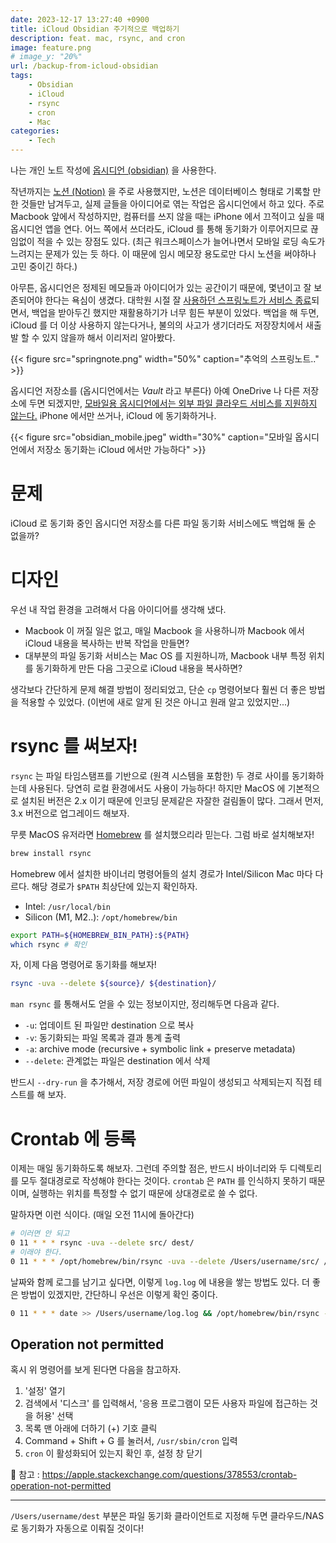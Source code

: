 ```yaml
---
date: 2023-12-17 13:27:40 +0900
title: iCloud Obsidian 주기적으로 백업하기
description: feat. mac, rsync, and cron
image: feature.png
# image_y: "20%"
url: /backup-from-icloud-obsidian
tags:
    - Obsidian
    - iCloud
    - rsync
    - cron
    - Mac
categories:
    - Tech
---
```


나는 개인 노트 작성에 [옵시디언 (obsidian)](https://obsidian.md/) 을 사용한다. 

작년까지는 [노션 (Notion)](https://www.notion.so/) 을 주로 사용했지만, 노션은 데이터베이스 형태로 기록할 만한 것들만 남겨두고, 실제 글들을 아이디어로 엮는 작업은 옵시디언에서 하고 있다. 주로 Macbook 앞에서 작성하지만, 컴퓨터를 쓰지 않을 때는 iPhone 에서 끄적이고 싶을 때 옵시디언 앱을 연다. 어느 쪽에서 쓰더라도, iCloud 를 통해 동기화가 이루어지므로 끊임없이 적을 수 있는 장점도 있다. (최근 워크스페이스가 늘어나면서 모바일 로딩 속도가 느려지는 문제가 있는 듯 하다. 이 때문에 임시 메모장 용도로만 다시 노션을 써야하나 고민 중이긴 하다.)

아무튼, 옵시디언은 정제된 메모들과 아이디어가 있는 공간이기 때문에, 몇년이고 잘 보존되어야 한다는 욕심이 생겼다. 대학원 시절 잘 [사용하던 스프링노트가 서비스 종료](https://www.joongang.co.kr/article/9019118)되면서, 백업을 받아두긴 했지만 재활용하기가 너무 힘든 부분이 있었다. 백업을 해 두면, iCloud 를 더 이상 사용하지 않는다거나, 불의의 사고가 생기더라도 저장장치에서 새출발 할 수 있지 않을까 해서 이리저리 알아봤다.

{{< figure src="springnote.png" width="50%" caption="추억의 스프링노트.." >}}

옵시디언 저장소를 (옵시디언에서는 *Vault* 라고 부른다) 아예 OneDrive 나 다른 저장소에 두면 되겠지만, <u>모바일용 옵시디언에서는 외부 파일 클라우드 서비스를 지원하지 않는다.</u> iPhone 에서만 쓰거나, iCloud 에 동기화하거나. 

{{< figure src="obsidian_mobile.jpeg" width="30%" caption="모바일 옵시디언에서 저장소 동기화는 iCloud 에서만 가능하다" >}}

# 문제

iCloud 로 동기화 중인 옵시디언 저장소를 다른 파일 동기화 서비스에도 백업해 둘 순 없을까?

# 디자인

우선 내 작업 환경을 고려해서 다음 아이디어를 생각해 냈다.

- Macbook 이 꺼질 일은 없고, 매일 Macbook 을 사용하니까 Macbook 에서 iCloud 내용을 복사하는 반복 작업을 만들면?
- 대부분의 파일 동기화 서비스는 Mac OS 를 지원하니까, Macbook 내부 특정 위치를 동기화하게 만든 다음 그곳으로 iCloud 내용을 복사하면?

생각보다 간단하게 문제 해결 방법이 정리되었고, 단순 `cp` 명령어보다 훨씬 더 좋은 방법을 적용할 수 있었다. (이번에 새로 알게 된 것은 아니고 원래 알고 있었지만...)

# rsync 를 써보자!
`rsync` 는 파일 타임스탬프를 기반으로 (원격 시스템을 포함한) 두 경로 사이를 동기화하는데 사용된다. 당연히 로컬 환경에서도 사용이 가능하다! 하지만 MacOS 에 기본적으로 설치된 버전은 2.x 이기 때문에 인코딩 문제같은 자잘한 걸림돌이 많다. 그래서 먼저, 3.x 버전으로 업그레이드 해보자.

무릇 MacOS 유저라면 [Homebrew](https://brew.sh/) 를 설치했으리라 믿는다. 그럼 바로 설치해보자!
```bash
brew install rsync
```

Homebrew 에서 설치한 바이너리 명령어들의 설치 경로가 Intel/Silicon Mac 마다 다르다. 해당 경로가 `$PATH` 최상단에 있는지 확인하자.
- Intel: `/usr/local/bin`
- Silicon (M1, M2..): `/opt/homebrew/bin`

```bash
export PATH=${HOMEBREW_BIN_PATH}:${PATH}
which rsync # 확인
```

자, 이제 다음 명령어로 동기화를 해보자!

```bash
rsync -uva --delete ${source}/ ${destination}/
```
`man rsync` 를 통해서도 얻을 수 있는 정보이지만, 정리해두면 다음과 같다.
- `-u`: 업데이트 된 파일만 destination 으로 복사
- `-v`: 동기화되는 파일 목록과 결과 통계 출력
- `-a`: archive mode (recursive + symbolic link + preserve metadata)
- `--delete`: 관계없는 파일은 destination 에서 삭제

반드시 `--dry-run` 을 추가해서, 저장 경로에 어떤 파일이 생성되고 삭제되는지 직접 테스트를 해 보자.

# Crontab 에 등록

이제는 매일 동기화하도록 해보자. 그런데 주의할 점은, 반드시 바이너리와 두 디렉토리를 모두 절대경로로 작성해야 한다는 것이다. `crontab` 은 `PATH` 를 인식하지 못하기 때문이며, 실행하는 위치를 특정할 수 없기 때문에 상대경로로 쓸 수 없다. 

말하자면 이런 식이다. (매일 오전 11시에 돌아간다)

```bash
# 이러면 안 되고
0 11 * * * rsync -uva --delete src/ dest/
# 이래야 한다.
0 11 * * * /opt/homebrew/bin/rsync -uva --delete /Users/username/src/ /Users/username/dest/
```

날짜와 함께 로그를 남기고 싶다면, 이렇게 `log.log` 에 내용을 쌓는 방법도 있다. 더 좋은 방법이 있겠지만, 간단하니 우선은 이렇게 확인 중이다.
```bash
0 11 * * * date >> /Users/username/log.log && /opt/homebrew/bin/rsync -uva --delete /Users/username/src/ /Users/username/dest/ >> /Users/username/log.log
```

## Operation not permitted
혹시 위 명령어를 보게 된다면 다음을 참고하자.

1. '설정' 열기
2. 검색에서 '디스크' 를 입력해서, '응용 프로그램이 모든 사용자 파일에 접근하는 것을 허용' 선택
3. 목록 맨 아래에 더하기 (+) 기호 클릭
4. Command + Shift + G 를 눌러서, `/usr/sbin/cron` 입력
5. `cron` 이 활성화되어 있는지 확인 후, 설정 창 닫기

🔗 참고 : https://apple.stackexchange.com/questions/378553/crontab-operation-not-permitted

----

`/Users/username/dest` 부분은 파일 동기화 클라이언트로 지정해 두면 클라우드/NAS 로 동기화가 자동으로 이뤄질 것이다!
